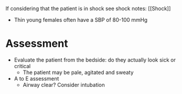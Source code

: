If considering that the patient is in shock see shock notes: [[Shock]]

- Thin young females often have a SBP of 80-100 mmHg

# Assessment
- Evaluate the patient from the bedside: do they actually look sick or critical
	- The patient may be pale, agitated and sweaty
- A to E assessment
	- Airway clear? Consider intubation
